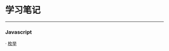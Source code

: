 # 学习笔记

---

### Javascript

· [枚举](https://github.com/7demo/Blog/blob/master/201711/enmuerable.md)

